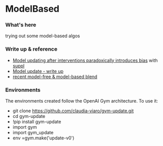 # ModelBased

### What's here

trying out some model-based algos

### Write up & reference
- [Model updating after interventions paradoxically introduces bias](http://proceedings.mlr.press/v130/liley21a/liley21a.pdf) with [suppl](http://proceedings.mlr.press/v130/liley21a/liley21a-supp.pdf)
- [Model update - write up](https://www.overleaf.com/read/yhntntbxtrtb)
- [recent model-free & model-based blend](https://www.overleaf.com/read/skwrxkyysvvc)

### Environments
The environments created follow the OpenAI Gym architecture. To use it:
- git clone https://github.com/claudia-viaro/gym-update.git
- cd gym-update
- !pip install gym-update
- import gym
- import gym_update
- env =gym.make('update-v0')
